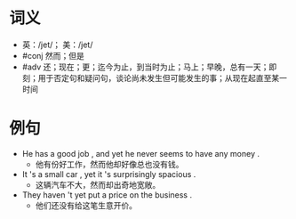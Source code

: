 # 词义
- 英：/jet/； 美：/jet/
- #conj 然而；但是
- #adv 还；现在；更；迄今为止，到当时为止；马上；早晚，总有一天；即刻；用于否定句和疑问句，谈论尚未发生但可能发生的事；从现在起直至某一时间
# 例句
- He has a good job , and yet he never seems to have any money .
	- 他有份好工作，然而他却好像总也没有钱。
- It 's a small car , yet it 's surprisingly spacious .
	- 这辆汽车不大，然而却出奇地宽敞。
- They haven 't yet put a price on the business .
	- 他们还没有给这笔生意开价。
